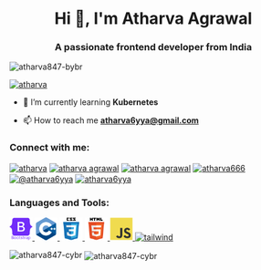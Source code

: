 
<h1 align="center">Hi 👋, I'm Atharva Agrawal</h1>
<h3 align="center">A passionate frontend developer from India</h3>

<p align="left"> <img src="https://komarev.com/ghpvc/?username=atharva847-bybr&label=Profile%20views&color=0e75b6&style=flat" alt="atharva847-bybr" /> </p>

<p align="left"> <a href="https://twitter.com/atharva" target="blank"><img src="https://img.shields.io/twitter/follow/atharva?logo=twitter&style=for-the-badge" alt="atharva" /></a> </p>

- 🌱 I’m currently learning **Kubernetes**

- 📫 How to reach me **atharva6yya@gmail.com**

<h3 align="left">Connect with me:</h3>
<p align="left">
<a href="https://twitter.com/atharva" target="blank"><img align="center" src="https://raw.githubusercontent.com/rahuldkjain/github-profile-readme-generator/master/src/images/icons/Social/twitter.svg" alt="atharva" height="30" width="40" /></a>
<a href="https://linkedin.com/in/atharva agrawal" target="blank"><img align="center" src="https://raw.githubusercontent.com/rahuldkjain/github-profile-readme-generator/master/src/images/icons/Social/linked-in-alt.svg" alt="atharva agrawal" height="30" width="40" /></a>
<a href="https://stackoverflow.com/users/atharva agrawal" target="blank"><img align="center" src="https://raw.githubusercontent.com/rahuldkjain/github-profile-readme-generator/master/src/images/icons/Social/stack-overflow.svg" alt="atharva agrawal" height="30" width="40" /></a>
<a href="https://www.codechef.com/users/atharva666" target="blank"><img align="center" src="https://cdn.jsdelivr.net/npm/simple-icons@3.1.0/icons/codechef.svg" alt="atharva666" height="30" width="40" /></a>
<a href="https://www.hackerrank.com/@atharva6yya" target="blank"><img align="center" src="https://raw.githubusercontent.com/rahuldkjain/github-profile-readme-generator/master/src/images/icons/Social/hackerrank.svg" alt="@atharva6yya" height="30" width="40" /></a>
<a href="https://www.leetcode.com/atharva6yya" target="blank"><img align="center" src="https://raw.githubusercontent.com/rahuldkjain/github-profile-readme-generator/master/src/images/icons/Social/leet-code.svg" alt="atharva6yya" height="30" width="40" /></a>
</p>

<h3 align="left">Languages and Tools:</h3>
<p align="left"> <a href="https://getbootstrap.com" target="_blank" rel="noreferrer"> <img src="https://raw.githubusercontent.com/devicons/devicon/master/icons/bootstrap/bootstrap-plain-wordmark.svg" alt="bootstrap" width="40" height="40"/> </a> <a href="https://www.w3schools.com/cpp/" target="_blank" rel="noreferrer"> <img src="https://raw.githubusercontent.com/devicons/devicon/master/icons/cplusplus/cplusplus-original.svg" alt="cplusplus" width="40" height="40"/> </a> <a href="https://www.w3schools.com/css/" target="_blank" rel="noreferrer"> <img src="https://raw.githubusercontent.com/devicons/devicon/master/icons/css3/css3-original-wordmark.svg" alt="css3" width="40" height="40"/> </a> <a href="https://www.w3.org/html/" target="_blank" rel="noreferrer"> <img src="https://raw.githubusercontent.com/devicons/devicon/master/icons/html5/html5-original-wordmark.svg" alt="html5" width="40" height="40"/> </a> <a href="https://developer.mozilla.org/en-US/docs/Web/JavaScript" target="_blank" rel="noreferrer"> <img src="https://raw.githubusercontent.com/devicons/devicon/master/icons/javascript/javascript-original.svg" alt="javascript" width="40" height="40"/> </a> <a href="https://tailwindcss.com/" target="_blank" rel="noreferrer"> <img src="https://www.vectorlogo.zone/logos/tailwindcss/tailwindcss-icon.svg" alt="tailwind" width="40" height="40"/> </a> </p>

<p><img align="left" src="https://github-readme-stats.vercel.app/api/top-langs?username=atharva847-cybr&show_icons=true&locale=en&layout=compact" alt="atharva847-cybr" /></p>

<p>&nbsp;<img align="center" src="https://github-readme-stats.vercel.app/api?username=atharva847-cybr&show_icons=true&locale=en" alt="atharva847-cybr" /></p>
